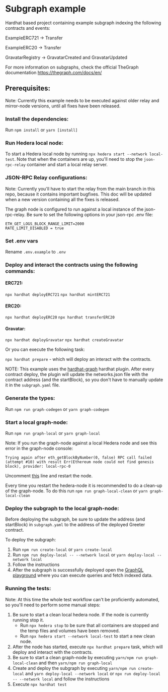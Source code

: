 # Subgraph example

Hardhat based project containing example subgraph indexing the following contracts and events:

ExampleERC721 -> Transfer

ExampleERC20 -> Transfer

GravatarRegistry -> GravatarCreated and GravatarUpdated

For more information on subgraphs, check the official TheGraph documentation https://thegraph.com/docs/en/

## Prerequisites:

Note: Currently this example needs to be executed against older relay and mirror-node versions, until all fixes have been released.

### Install the dependencies:

Run `npm install` or `yarn [install]`

### Run Hedera local node:

To start a Hedera local node by running `npx hedera start --network local-test`. Note that when the containers are up, you'll need to stop the `json-rpc-relay` container and start a local relay server.

### JSON-RPC Relay configurations:

Note: Currently you'll have to start the relay from the main branch in this repo, because it contains important bugfixes. This doc will be updated when a new version containing all the fixes is released.

The graph node is configured to run against a local instance of the json-rpc-relay. Be sure to set the following options in your json-rpc .env file:
```
ETH_GET_LOGS_BLOCK_RANGE_LIMIT=2000
RATE_LIMIT_DISABLED = true
```

### Set .env vars

Rename `.env.example` to `.env`

### Deploy and interact the contracts using the following commands:

#### ERC721:
`npx hardhat deployERC721`
`npx hardhat mintERC721`

#### ERC20:
`npx hardhat deployERC20`
`npx hardhat transferERC20`

#### Gravatar:
`npx hardhat deployGravatar`
`npx hardhat createGravatar`

Or you can execute the following task:

`npx hardhat prepare` - which will deploy an interact with the contracts.

NOTE: This example uses the [hardhat-graph](https://github.com/graphprotocol/hardhat-graph) hardhat plugin. After every contract deploy, the plugin will update the networks.json file with the contract address (and the startBlock), so you don't have to manually update it in the `subgraph.yaml` file.

### Generate the types:

Run `npm run graph-codegen` or `yarn graph-codegen`

### Start a local graph-node:

Run `npm run graph-local` or `yarn graph-local`

Note: If you run the graph-node against a local Hedera node and see this error in the graph-node console:
```
Trying again after eth_getBlockByNumber(0, false) RPC call failed (attempt #10) with result Err(Ethereum node could not find genesis block), provider: local-rpc-0
```

Uncomment [this](./docker-compose.yml#L24) line and restart the node.

Every time you restart the hedera-node it is recommended to do a clean-up of the graph-node. To do this run `npm run graph-local-clean` or `yarn graph-local-clean`

### Deploy the subgraph to the local graph-node:

Before deploying the subgraph, be sure to update the address (and startBlock) in `subgraph.yaml` to the address of the deployed Greeter contract.

To deploy the subgraph:

1. Run `npm run create-local` or `yarn create-local`
2. Run `npm run deploy-local -- --network local` or `yarn deploy-local --network local`
3. Follow the instructions
4. After the subgraph is successfully deployed open the [GraphQL playground](http://127.0.0.1:8000/subgraphs/name/subgraph-example/graphql?query=%7B+%0A++gravatars+%7B%0A++++id%0A++++owner%0A++++displayName%0A++++imageUrl%0A++%7D%0A++erc20S+%7B%0A++++id%0A++++supply%0A++++type%0A++++transfers+%7B%0A++++++from%0A++++++to%0A++++++amount%0A++++%7D%0A++%7D%0A++erc721S+%7B%0A++++id%0A++++owner%0A++++type%0A++++tokenId%0A++++transfers+%7B%0A++++++from%0A++++++to%0A++++%7D%0A++%7D%0A%7D%0A) where you can execute queries and fetch indexed data.

### Running the tests:

Note: At this time the whole test workflow can't be proficiently automated, so you'll need to perform some manual steps:

1. Be sure to start a clean local hedera node. If the node is currently running stop it.
    - Run `npx hedera stop` to be sure that all containers are stopped and the temp files and volumes have been removed.
    - Run `npx hedera start --network local-test` to start a new clean node.
2. After the node has started, execute `npx hardhat prepare` task, which will deploy and interact with the contracts.
3. Be sure to start a clean graph-node by executing `yarn/npm run graph-local-clean` and then `yarn/npm run graph-local`
4. Create and deploy the subgraph by executing `yarn/npm run create-local` and `yarn deploy-local --network local` or `npx run deploy-local -- --network local` and follow the instructions
5. Execute `npx hardhat test`
